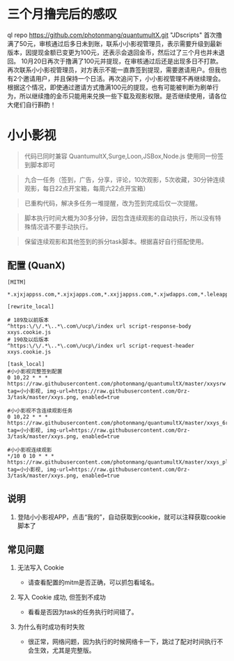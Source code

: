 # 三个月撸完后的感叹
ql repo https://github.com/photonmang/quantumultX.git "JDscripts"
首次撸满了50元，审核通过后多日未到账，联系小小影视管理员，表示需要升级到最新版本，因提现金额已变更为100元，还表示会退回金币，然后过了三个月也并未退回。
10月20日再次于撸满了100元并提现，在审核通过后还是出现多日不打款。再次联系小小影视管理员，对方表示不能一直靠签到提现，需要邀请用户。但我也有2个邀请用户，并且保持一个日活。再次追问下，小小影视管理不再继续理会。根据这个情况，即使通过邀请方式撸满100元的提现，也有可能被判断为刷单行为，所以继续撸的金币只能用来兑换一些下载及观影权限。是否继续使用，请各位大佬们自行斟酌！

# 小小影视

> 代码已同时兼容 QuantumultX,Surge,Loon,JSBox,Node.js 使用同一份签到脚本即可

> 九合一任务（签到，广告，分享，评论，10次观影，5次收藏，30分钟连续观影，每日22点开宝箱，每周六22点开宝箱）

> 已重构代码，解决多任务一堆提醒，改为签到完成后仅一次提醒。

> 脚本执行时间大概为30多分钟，因包含连续观影的自动执行，所以没有特殊情况请不要手动执行。

> 保留连续观影和其他签到的拆分task脚本。根据喜好自行搭配使用。

## 配置 (QuanX)
```properties
[MITM]

*.xjxjappss.com,*.xjxjapps.com,*.xxjjappss.com,*.xjwdapps.com,*.leleapps.com,*.leyiapps.com,*.hpplay.cn,*.gqbyh.com

[rewrite_local]

# 189及以前版本
^https:\/\/.*\..*\.com\/ucp\/index url script-response-body xxys.cookie.js
# 190及以后版本
^https:\/\/.*\..*\.com\/ucp\/index url script-request-header xxys.cookie.js

[task_local]
#小小影视完整签到配置
0 10,22 * * * https://raw.githubusercontent.com/photonmang/quantumultX/master/xxysrw.js, tag=小小影视, img-url=https://raw.githubusercontent.com/Orz-3/task/master/xxys.png, enabled=true

#小小影视不含连续观影任务
0 10,22 * * * https://raw.githubusercontent.com/photonmang/quantumultX/master/xxys_6rw.js, tag=小小影视, img-url=https://raw.githubusercontent.com/Orz-3/task/master/xxys.png, enabled=true

#小小影视连续观影
*/10 0 10 * * * https://raw.githubusercontent.com/photonmang/quantumultX/master/xxys_play.js, tag=小小影视, img-url=https://raw.githubusercontent.com/Orz-3/task/master/xxys.png, enabled=true
```
## 说明

1. 登陆小小影视APP，点击“我的”，自动获取到cookie，就可以注释获取cookie脚本了


## 常见问题

1. 无法写入 Cookie

   - 请查看配置的mitm是否正确，可以抓包看域名。

2. 写入 Cookie 成功, 但签到不成功

   - 看看是否因为task的任务执行时间错了。

3. 为什么有时成功有时失败

   - 很正常，网络问题，因为执行的时候网络卡一下，跳过了配对时间执行不会生效，尤其是完整版。



